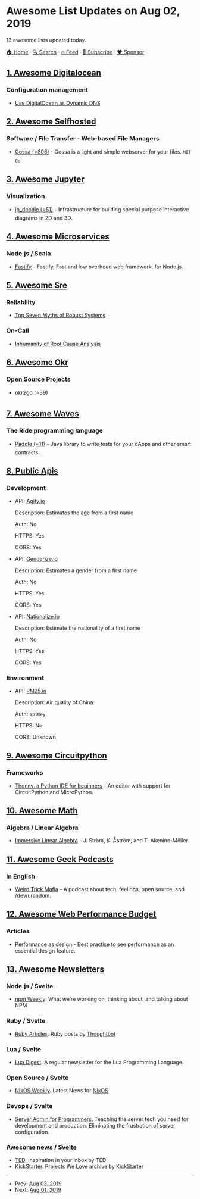 # Awesome List Updates on Aug 02, 2019

13 awesome lists updated today.

[🏠 Home](/README.md) · [🔍 Search](https://www.trackawesomelist.com/search/) · [🔥 Feed](https://www.trackawesomelist.com/rss.xml) · [📮 Subscribe](https://trackawesomelist.us17.list-manage.com/subscribe?u=d2f0117aa829c83a63ec63c2f&id=36a103854c) · [❤️  Sponsor](https://github.com/sponsors/theowenyoung)



## [1. Awesome Digitalocean](/content/jonleibowitz/awesome-digitalocean/README.md)

### Configuration management

*   [Use DigitalOcean as Dynamic DNS](https://surdu.me/2019/07/28/digital-ocean-ddns.html)

## [2. Awesome Selfhosted](/content/awesome-selfhosted/awesome-selfhosted/README.md)

### Software / File Transfer - Web-based File Managers

*   [Gossa (⭐806)](https://github.com/pldubouilh/gossa) - Gossa is a light and simple webserver for your files. `MIT` `Go`

## [3. Awesome Jupyter](/content/markusschanta/awesome-jupyter/README.md)

### Visualization

*   [jp\_doodle (⭐51)](https://github.com/AaronWatters/jp_doodle) - Infrastructure for building special purpose interactive diagrams in 2D and 3D.

## [4. Awesome Microservices](/content/mfornos/awesome-microservices/README.md)

### Node.js / Scala

*   [Fastify](https://www.fastify.io/) - Fastify, Fast and low overhead web framework, for Node.js.

## [5. Awesome Sre](/content/dastergon/awesome-sre/README.md)

### Reliability

*   [Top Seven Myths of Robust Systems](https://www.verica.io/top-seven-myths-of-robust-systems/)

### On-Call

*   [Inhumanity of Root Cause Analysis](https://www.verica.io/inhumanity-of-root-cause-analysis/)

## [6. Awesome Okr](/content/domenicosolazzo/awesome-okr/README.md)

### Open Source Projects

*   [okr2go (⭐39)](https://github.com/oxisto/okr2go)

## [7. Awesome Waves](/content/msmolyakov/awesome-waves/README.md)

### The Ride programming language

*   [Paddle (⭐11)](https://github.com/msmolyakov/paddle) - Java library to write tests for your dApps and other smart contracts.

## [8. Public Apis](/content/public-apis/public-apis/README.md)

### Development

- API: [Agify.io](https://agify.io)

  Description: Estimates the age from a first name

  Auth: No

  HTTPS: Yes

  CORS: Yes


- API: [Genderize.io](https://genderize.io)

  Description: Estimates a gender from a first name

  Auth: No

  HTTPS: Yes

  CORS: Yes


- API: [Nationalize.io](https://nationalize.io)

  Description: Estimate the nationality of a first name

  Auth: No

  HTTPS: Yes

  CORS: Yes



### Environment

- API: [PM25.in](http://www.pm25.in/api_doc)

  Description: Air quality of China

  Auth: `apiKey`

  HTTPS: No

  CORS: Unknown



## [9. Awesome Circuitpython](/content/adafruit/awesome-circuitpython/README.md)

### Frameworks

*   [Thonny, a Python IDE for beginners](https://thonny.org/) - An editor with support for CircuitPython and MicroPython.

## [10. Awesome Math](/content/rossant/awesome-math/README.md)

### Algebra / Linear Algebra

*   [Immersive Linear Algebra](http://immersivemath.com/ila/index.html) - J. Ström, K. Åström, and T. Akenine-Möller

## [11. Awesome Geek Podcasts](/content/ayr-ton/awesome-geek-podcasts/README.md)

### In English

*   [Weird Trick Mafia](https://weirdtrickmafia.fm/) - A podcast about tech, feelings, open source, and /dev/urandom.

## [12. Awesome Web Performance Budget](/content/pajaydev/awesome-web-performance-budget/README.md)

### Articles

*   [Performance as design](http://bradfrost.com/blog/post/performance-as-design/) - Best practise to see performance as an essential design feature.

## [13. Awesome Newsletters](/content/zudochkin/awesome-newsletters/README.md)

### Node.js / Svelte

*   [npm Weekly](https://www.npmjs.com/npm-weekly). What we’re working on, thinking about, and talking about NPM

### Ruby / Svelte

*   [Ruby Articles](https://thoughtbot.com/blog/tags/ruby). Ruby posts by [Thoughtbot](https://thoughtbot.com)

### Lua / Svelte

*   [Lua Digest](https://luadigest.immortalin.com). A regular newsletter for the Lua Programming Language.

### Open Source / Svelte

*   [NixOS Weekly](https://weekly.nixos.org). Latest News for [NixOS](https://nixos.org)

### Devops / Svelte

*   [Server Admin for Programmers](https://serversforhackers.com/). Teaching the server tech you need for development and production. Eliminating the frustration of server configuration.

### Awesome news / Svelte

*   [TED](https://www.ted.com/newsletter). Inspiration in your inbox by TED
*   [KickStarter](https://www.kickstarter.com/newsletters). Projects We Love archive by KickStarter

---

- Prev: [Aug 03, 2019](/content/2019/08/03/README.md)
- Next: [Aug 01, 2019](/content/2019/08/01/README.md)